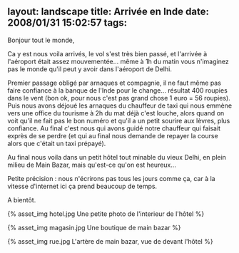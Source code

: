 layout: landscape
title: Arrivée en Inde
date: 2008/01/31 15:02:57
tags:
---

Bonjour tout le monde,

Ca y est nous voila arrivés, le vol s'est très bien passé, et l'arrivée à l'aéroport était assez mouvementée... même à 1h du matin vous n'imaginez pas le monde qu'il peut y avoir dans l'aéroport de Delhi.

Premier passage obligé par arnaques et compagnie, il ne faut même pas faire confiance à la banque de l'Inde pour le change... résultat 400 roupies dans le vent (bon ok, pour nous c'est pas grand chose 1 euro = 56 roupies). Puis nous avons déjoué les arnaques du chauffeur de taxi qui nous emmène vers une office du tourisme à 2h du mat déjà c'est louche, alors quand on voit qu'il ne fait pas le bon numéro et qu'il a un petit sourire aux lèvres, plus confiance. Au final c'est nous qui avons guidé notre chauffeur qui faisait exprès de se perdre (et qui au final nous demande de repayer la course alors que c'était un taxi prépayé).

Au final nous voila dans un petit hôtel tout minable du vieux Delhi, en plein milieu de Main Bazar, mais qu'est-ce qu'on est heureux...

Petite précision : nous n'écrirons pas tous les jours comme ça, car à la vitesse d'internet ici ça prend beaucoup de temps.

A bientôt.

{% asset_img hotel.jpg Une petite photo de l'interieur de l'hôtel %}

{% asset_img magasin.jpg Une boutique de main bazar %}

{% asset_img rue.jpg L'artère de main bazar, vue de devant l'hôtel %}
